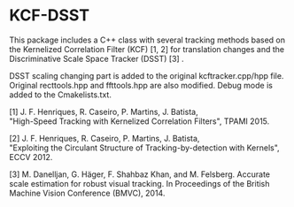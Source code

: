 # KCF-DSST

This package includes a C++ class with several tracking methods based on the Kernelized Correlation Filter (KCF) [1, 2] for translation changes and the Discriminative Scale Space Tracker (DSST) [3] .   

DSST scaling changing part is added to the original kcftracker.cpp/hpp file. Original recttools.hpp and ffttools.hpp are also modified. Debug mode is added to the Cmakelists.txt.

[1] J. F. Henriques, R. Caseiro, P. Martins, J. Batista,   
"High-Speed Tracking with Kernelized Correlation Filters", TPAMI 2015.

[2] J. F. Henriques, R. Caseiro, P. Martins, J. Batista,   
"Exploiting the Circulant Structure of Tracking-by-detection with Kernels", ECCV 2012.

[3] M. Danelljan, G. Häger, F. Shahbaz Khan, and M. Felsberg. Accurate scale estimation for robust visual tracking. In Proceedings of the British Machine Vision Conference (BMVC), 2014.
